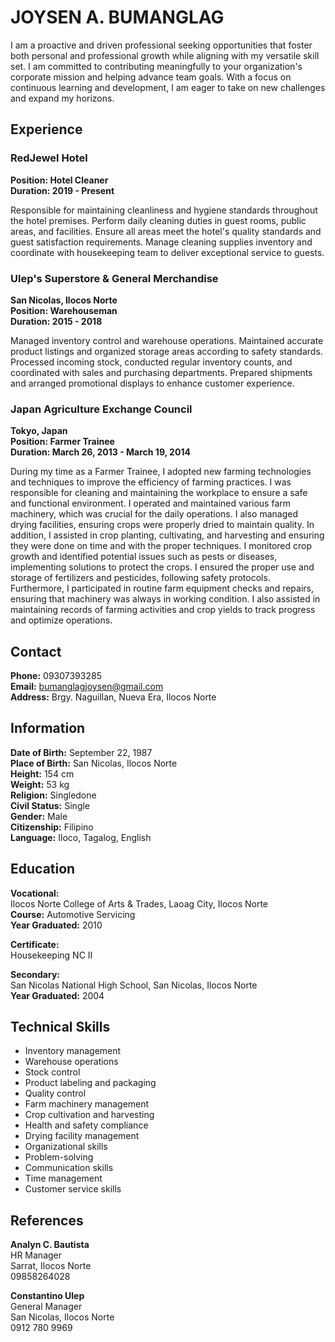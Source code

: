 # JOYSEN A. BUMANGLAG

I am a proactive and driven professional seeking opportunities that foster both personal and professional growth while aligning with my versatile skill set. I am committed to contributing meaningfully to your organization's corporate mission and helping advance team goals. With a focus on continuous learning and development, I am eager to take on new challenges and expand my horizons.

## Experience

### RedJewel Hotel
**Position: Hotel Cleaner**  
**Duration: 2019 - Present**

Responsible for maintaining cleanliness and hygiene standards throughout the hotel premises. Perform daily cleaning duties in guest rooms, public areas, and facilities. Ensure all areas meet the hotel's quality standards and guest satisfaction requirements. Manage cleaning supplies inventory and coordinate with housekeeping team to deliver exceptional service to guests.

### Ulep's Superstore & General Merchandise
**San Nicolas, Ilocos Norte**  
**Position: Warehouseman**  
**Duration: 2015 - 2018**

Managed inventory control and warehouse operations. Maintained accurate product listings and organized storage areas according to safety standards. Processed incoming stock, conducted regular inventory counts, and coordinated with sales and purchasing departments. Prepared shipments and arranged promotional displays to enhance customer experience.

### Japan Agriculture Exchange Council
**Tokyo, Japan**  
**Position: Farmer Trainee**  
**Duration: March 26, 2013 - March 19, 2014**

During my time as a Farmer Trainee, I adopted new farming technologies and techniques to improve the efficiency of farming practices. I was responsible for cleaning and maintaining the workplace to ensure a safe and functional environment. I operated and maintained various farm machinery, which was crucial for the daily operations. I also managed drying facilities, ensuring crops were properly dried to maintain quality. In addition, I assisted in crop planting, cultivating, and harvesting and ensuring they were done on time and with the proper techniques. I monitored crop growth and identified potential issues such as pests or diseases, implementing solutions to protect the crops. I ensured the proper use and storage of fertilizers and pesticides, following safety protocols. Furthermore, I participated in routine farm equipment checks and repairs, ensuring that machinery was always in working condition. I also assisted in maintaining records of farming activities and crop yields to track progress and optimize operations.

## Contact
**Phone:** 09307393285  
**Email:** bumanglagjoysen@gmail.com  
**Address:** Brgy. Naguillan, Nueva Era, Ilocos Norte

## Information
**Date of Birth:** September 22, 1987  
**Place of Birth:** San Nicolas, Ilocos Norte  
**Height:** 154 cm  
**Weight:** 53 kg  
**Religion:** Singledone  
**Civil Status:** Single  
**Gender:** Male  
**Citizenship:** Filipino  
**Language:** Iloco, Tagalog, English

## Education
**Vocational:**  
Ilocos Norte College of Arts & Trades, Laoag City, Ilocos Norte  
**Course:** Automotive Servicing  
**Year Graduated:** 2010

**Certificate:**  
Housekeeping NC II

**Secondary:**  
San Nicolas National High School, San Nicolas, Ilocos Norte  
**Year Graduated:** 2004

## Technical Skills
- Inventory management
- Warehouse operations
- Stock control
- Product labeling and packaging
- Quality control
- Farm machinery management
- Crop cultivation and harvesting
- Health and safety compliance
- Drying facility management
- Organizational skills
- Problem-solving
- Communication skills
- Time management
- Customer service skills

## References

**Analyn C. Bautista**  
HR Manager  
Sarrat, Ilocos Norte  
09858264028

**Constantino Ulep**  
General Manager  
San Nicolas, Ilocos Norte  
0912 780 9969